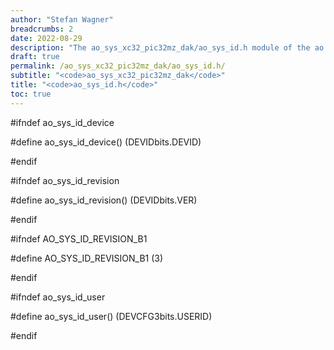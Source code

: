 ```yaml
---
author: "Stefan Wagner"
breadcrumbs: 2
date: 2022-08-29
description: "The ao_sys_xc32_pic32mz_dak/ao_sys_id.h module of the ao real-time operating system."
draft: true
permalink: /ao_sys_xc32_pic32mz_dak/ao_sys_id.h/ 
subtitle: "<code>ao_sys_xc32_pic32mz_dak</code>"
title: "<code>ao_sys_id.h</code>"
toc: true
---
```


#ifndef ao_sys_id_device

#define ao_sys_id_device()      (DEVIDbits.DEVID)

#endif

#ifndef ao_sys_id_revision

#define ao_sys_id_revision()    (DEVIDbits.VER)

#endif

#ifndef AO_SYS_ID_REVISION_B1

#define AO_SYS_ID_REVISION_B1   (3)

#endif

#ifndef ao_sys_id_user

#define ao_sys_id_user()        (DEVCFG3bits.USERID)

#endif

